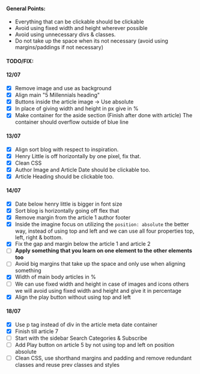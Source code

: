 #### General Points:

- Everything that can be clickable should be clickable
- Avoid using fixed width and height wherever possible
- Avoid using unnecessary divs & classes.
- Do not take up the space when its not necessary (avoid using margins/paddings if not necessary)

#### TODO/FIX:

#### 12/07
- [x] Remove image and use as background
- [X] Align main "5 Millennials heading"
- [x] Buttons inside the article image -> Use absolute
- [x] In place of giving width and height in px give in %
- [x] Make container for the aside section (Finish after done with article) The container should overflow outside of blue line 
#### 13/07
- [x] Align sort blog with respect to inspiration.
- [x] Henry Little is off horizontally by one pixel, fix that.
- [x] Clean CSS
- [x] Author Image and Article Date should be clickable too.
- [x] Article Heading should be clickable too.

#### 14/07
- [x] Date below henry little is bigger in font size
- [x] Sort blog is horizontally going off flex that
- [x] Remove margin from the article 1 author footer
- [x] Inside the imagine focus on utilizing the `position: absolute` the better way, instead of using top and left and we can use all four properties top, left, right & bottom.
- [x] Fix the gap and margin below the article 1 and article 2
- [ ] **Apply something that you learn on one element to the other elements too**
- [ ] Avoid big margins that take up the space and only use when aligning something
- [x] Width of main body articles in %
- [ ] We can use fixed width and height in case of images and icons others we will avoid using fixed width and height and give it in percentage
- [x] Align the play button without using top and left

#### 18/07
- [X] Use p tag instead of div in the article meta date container
- [x] Finish till article 7
- [ ] Start with the sidebar Search Categories & Subscribe
- [ ] Add Play button on article 5 by not using top and left on position absolute
- [ ] Clean CSS, use shorthand margins and padding and remove redundant classes and reuse prev classes and styles
